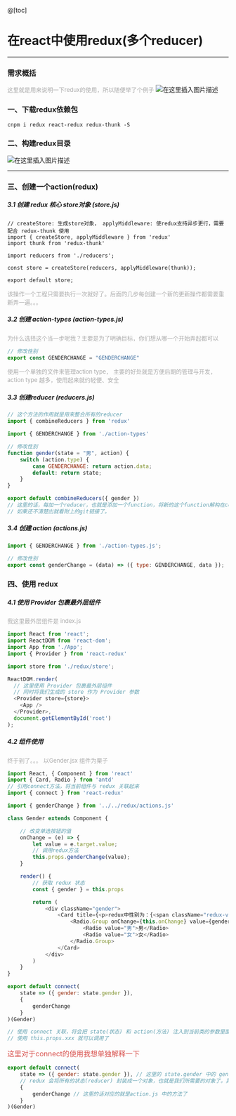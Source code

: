 <!--
	蓝蓝的字体：<font color="#428bca" size=3></font>
	绿油油的字体： <font color="#228B22" size=5></font>
	粉粉的字体： <font color="#d9534f" size=3></font>
	用来扯淡的字体： <font color="#aaa" size=2>ps</font>
	刮奖字体： <font color="#fff" size=4></font>
-->

@[toc]

# 在react中使用redux(多个reducer)
***************

### 需求概括
<font color="#aaa" size=2>这里就是用来说明一下redux的使用，所以随便举了个例子</font>
![在这里插入图片描述](https://img-blog.csdnimg.cn/20201123025800668.png?x-oss-process=image/watermark,type_ZmFuZ3poZW5naGVpdGk,shadow_10,text_aHR0cHM6Ly9ibG9nLmNzZG4ubmV0L2NjX0tpbmc=,size_16,color_FFFFFF,t_70#pic_center)


### 一、下载redux依赖包
`cnpm i redux react-redux redux-thunk -S`

### 二、构建redux目录
![在这里插入图片描述](https://img-blog.csdnimg.cn/20201123025854497.png?x-oss-process=image/watermark,type_ZmFuZ3poZW5naGVpdGk,shadow_10,text_aHR0cHM6Ly9ibG9nLmNzZG4ubmV0L2NjX0tpbmc=,size_16,color_FFFFFF,t_70#pic_center)

*****************


### 三、创建一个action(redux)

##### 3.1 创建 redux 核心 store对象 (store.js)

```javasscript
// createStore: 生成store对象， applyMiddleware: 使redux支持异步更行，需要配合 redux-thunk 使用
import { createStore, applyMiddleware } from 'redux'
import thunk from 'redux-thunk'

import reducers from './reducers';

const store = createStore(reducers, applyMiddleware(thunk));

export default store;
```
<font color="#aaa" size=2>该操作一个工程只需要执行一次就好了。后面的几步每创建一个新的更新操作都需要重新弄一遍。。。</font>

##### 3.2 创建 action-types (action-types.js)

<font color="#aaa" size=2>为什么选择这个当一步呢我？主要是为了明确目标，你们想从哪一个开始弄起都可以</font>

```javascript
// 修改性别 
export const GENDERCHANGE = "GENDERCHANGE"
```
<font color="#aaa" size=2>使用一个单独的文件来管理action type， 主要的好处就是方便后期的管理与开发，action type 越多，使用起来就约轻便、安全</font>

##### 3.3 创建reducer (reducers.js)

```javascript
// 这个方法的作用就是用来整合所有的reducer
import { combineReducers } from 'redux'

import { GENDERCHANGE } from './action-types'

// 修改性别
function gender(state = "男", action) {
    switch (action.type) {
        case GENDERCHANGE: return action.data;
        default: return state;
    }
}

export default combineReducers({ gender })
// 这里的话，每加一个reducer，也就是添加一个function，将新的这个function解构在combineReducers包裹的对象中就完事儿了
// 如果还不清楚出就看附上的git链接了。
```

##### 3.4 创建 action (actions.js)

```javascript
import { GENDERCHANGE } from './action-types.js';

// 修改性别
export const genderChange = (data) => ({ type: GENDERCHANGE, data });
```

### 四、使用 redux

##### 4.1 使用 Provider 包裹最外层组件

<font color="#aaa" size=2>我这里最外层组件是 index.js</font>

```javascript
import React from 'react';
import ReactDOM from 'react-dom';
import App from './App';
import { Provider } from 'react-redux'

import store from './redux/store';

ReactDOM.render(
  // 这里使用 Provider 包裹最外层组件
  // 同时将我们生成的 store 作为 Provider 参数
  <Provider store={store}>
    <App />
  </Provider>,
  document.getElementById('root')
);
```

##### 4.2 组件使用

<font color="#aaa" size=2>终于到了。。。</font>
<font color="#aaa" size=2>以Gender.jsx 组件为栗子</font>

```javascript
import React, { Component } from 'react'
import { Card, Radio } from 'antd'
// 引用connect方法，将当前组件与 redux 关联起来
import { connect } from 'react-redux'

import { genderChange } from '../../redux/actions.js'

class Gender extends Component {

    // 改变单选按钮的值
    onChange = (e) => {
        let value = e.target.value;
        // 调用redux方法
        this.props.genderChange(value);
    }

    render() {
        // 获取 redux 状态
        const { gender } = this.props

        return (
            <div className="gender">
                <Card title={<p>redux中性别为：{<span className="redux-value">{gender}</span>}</p>} style={{ width: 350 }}>
                    <Radio.Group onChange={this.onChange} value={gender}>
                        <Radio value="男">男</Radio>
                        <Radio value="女">女</Radio>
                    </Radio.Group>
                </Card>
            </div>
        )
    }
}

export default connect(
    state => ({ gender: state.gender }),
    {
        genderChange
    }
)(Gender)

// 使用 connect 关联，将会把 state(状态) 和 action(方法) 注入到当前类的参数里面(props)
// 使用 this.props.xxx 就可以调用了
```
<font color="#d9534f" size=3>这里对于connect的使用我想单独解释一下</font>
```javascript
export default connect(
    state => ({ gender: state.gender }), // 这里的 state.gender 中的 gender，对应的是redecers.js 中 function 的方法名
    // redux 会将所有的状态(reducer) 封装成一个对象，也就是我们所需要的对象了。其中函数名是键，state的值是值。
    {
        genderChange // 这里的话对应的就是action.js 中的方法了
    }
)(Gender)
```
